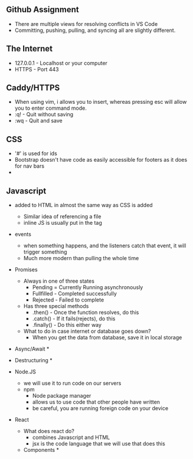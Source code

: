 ## Github Assignment
* There are multiple views for resolving conflicts in VS Code
* Committing, pushing, pulling, and syncing all are slightly different. 

## The Internet
* 127.0.0.1 - Localhost or your computer
* HTTPS - Port 443

## Caddy/HTTPS
* When using vim, i allows you to insert, whereas pressing esc will allow you to enter command mode.
* :q! - Quit without saving
* :wq - Quit and save

## CSS
* '#' is used for ids
* Bootstrap doesn't have code as easily accessible for footers as it does for nav bars
* 


## Javascript
* added to HTML in almost the same way as CSS is added
    * Similar idea of referencing a file
    * inline JS is usually put in the <script></script> tag
* events
    * when something happens, and the listeners catch that event, it will trigger something
    * Much more modern than pulling the whole time
* Promises
    * Always in one of three states
        * Pending = Currently Running asynchronously
        * Fullfilled - Completed successfully
        * Rejected - Failed to complete
    * Has three special methods
        * .then() - Once the function resolves, do this
        * .catch() - If it fails(rejects), do this
        * .finally() - Do this either way
    * What to do in case internet or database goes down?
        * When you get the data from database, save it in local storage
* Async/Await
    * 
* Destructuring
    * 

* Node.JS
    * we will use it to run code on our servers
    * npm
        * Node package manager
        * allows us to use code that other people have written
        * be careful, you are running foreign code on your device

* React
    * What does react do?
        * combines Javascript and HTML
        * jsx is the code language that we will use that does this
    * Components
        * 
